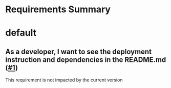 
Requirements Summary
====================

# default

## As a developer, I want to see the deployment instruction and dependencies in the README.md ([#1](https://github.com/NASA-PDS/supplementer/issues/1)) 


This requirement is not impacted by the current version